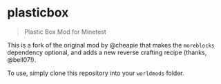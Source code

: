 # plasticbox
> Plastic Box Mod for Minetest

This is a fork of the original mod by @cheapie that makes the `moreblocks` dependency optional, and adds a new reverse crafting recipe (thanks, @bell07!).

To use, simply clone this repository into your `worldmods` folder.

